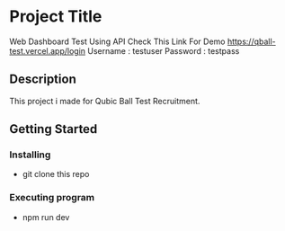 
# Project Title

 Web Dashboard Test Using API
 Check This Link For Demo https://qball-test.vercel.app/login
 Username : testuser
 Password : testpass

## Description

This project i made for Qubic Ball Test Recruitment. 

## Getting Started

### Installing

* git clone this repo 

### Executing program

* npm run dev
